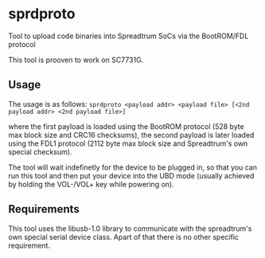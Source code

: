 # sprdproto
Tool to upload code binaries into Spreadtrum SoCs via the BootROM/FDL protocol

This tool is prooven to work on SC7731G.

## Usage
The usage is as follows: `sprdproto <payload addr> <payload file> [<2nd payload addr> <2nd payload file>]`

where the first payload is loaded using the BootROM protocol (528 byte max block size and CRC16 checksums),
the second payload is later loaded using the FDL1 protocol (2112 byte max block size and Spreadtrum's own special checksum).

The tool will wait indefinetly for the device to be plugged in,
so that you can run this tool and then put your device into the UBD mode (usually achieved by holding the VOL-/VOL+ key while powering on).

## Requirements
This tool uses the libusb-1.0 library to communicate with the spreadtrum's own special serial device class.
Apart of that there is no other specific requirement.
